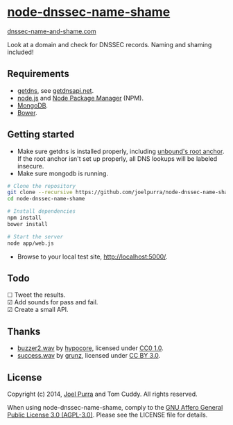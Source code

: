 # [node-dnssec-name-shame](https://github.com/joelpurra/node-dnssec-name-shame)
[dnssec-name-and-shame.com](http://dnssec-name-and-shame.com/)

Look at a domain and check for DNSSEC records. Naming and shaming included!



## Requirements

- [getdns](https://github.com/getdnsapi/getdns), see [getdnsapi.net](http://getdnsapi.net/).
- [node.js](http://nodejs.org/) and [Node Package Manager](https://www.npmjs.org/) (NPM).
- [MongoDB](http://www.mongodb.org/).
- [Bower](http://bower.io/).



## Getting started

- Make sure getdns is installed properly, including [unbound's root anchor](http://www.unbound.net/documentation/howto_anchor.html). If the root anchor isn't set up properly, all DNS lookups will be labeled insecure.
- Make sure mongodb is running.

```bash
# Clone the repository
git clone --recursive https://github.com/joelpurra/node-dnssec-name-shame.git node-dnssec-name-shame
cd node-dnssec-name-shame

# Install dependencies
npm install
bower install

# Start the server
node app/web.js
```

- Browse to your local test site, [http://localhost:5000/](http://localhost:5000/).



## Todo

&#9744; Tweet the results.  
&#9745; Add sounds for pass and fail.  
&#9745; Create a small API.  



## Thanks

- [buzzer2.wav](https://www.freesound.org/people/hypocore/sounds/164089/) by [hypocore](https://www.freesound.org/people/hypocore/), licensed under [CC0 1.0](http://creativecommons.org/publicdomain/zero/1.0/).
- [success.wav](https://www.freesound.org/people/grunz/sounds/109662/) by [grunz](https://www.freesound.org/people/grunz/), licensed under [CC BY 3.0](http://creativecommons.org/licenses/by/3.0/).



## License

Copyright (c) 2014, [Joel Purra](http://joelpurra.com/) and Tom Cuddy. All rights reserved.

When using node-dnssec-name-shame, comply to the [GNU Affero General Public License 3.0 (AGPL-3.0)](https://en.wikipedia.org/wiki/Affero_General_Public_License). Please see the LICENSE file for details.

